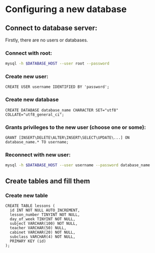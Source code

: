 # Configuring a new database

## Connect to database server:
Firstly, there are no users or databases.
### Connect with root:
```bash
mysql -h $DATABASE_HOST --user root --password
```
### Create new user:
```mysql
CREATE USER username IDENTIFIED BY 'password';
```
### Create new database
```mysql
CREATE DATABASE database_name CHARACTER SET="utf8" COLLATE="utf8_general_ci";
```
### Grants privileges to the new user (choose one or some):
```mysql
GRANT [INSERT\DELETE\ALTER\INSERT\SELECT\UPDATE\...] ON database_name.* TO username;
```
### Reconnect with new user:
```bash
mysql -h $DATABASE_HOST --user username --password database_name
```

## Create tables and fill them
### Create new table
```mysql
CREATE TABLE lessons (
  id INT NOT NULL AUTO_INCREMENT,
  lesson_number TINYINT NOT NULL,
  day_of_week TINYINT NOT NULL,
  subject VARCHAR(100) NOT NULL,
  teacher VARCHAR(50) NULL,
  cabinet VARCHAR(20) NOT NULL,
  subclass VARCHAR(4) NOT NULL,
  PRIMARY KEY (id)
);
```

